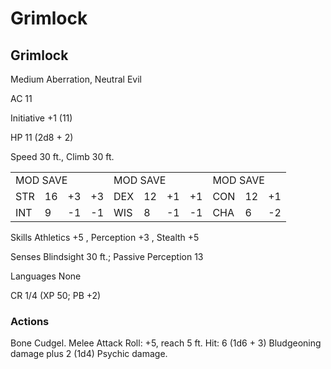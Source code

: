 # Grimlock

## Grimlock

Medium Aberration, Neutral Evil

AC 11

Initiative +1 (11)

HP 11 (2d8 + 2)

Speed 30 ft., Climb 30 ft.

<table><tr><td colspan="4">MOD SAVE</td><td colspan="4">MOD SAVE</td><td colspan="3">MOD SAVE</td></tr><tr><td>STR</td><td>16</td><td>+3</td><td>+3</td><td>DEX</td><td>12</td><td>+1</td><td>+1</td><td>CON</td><td>12</td><td>+1</td></tr><tr><td>INT</td><td>9</td><td>-1</td><td>-1</td><td>WIS</td><td>8</td><td>-1</td><td>-1</td><td>CHA</td><td>6</td><td>-2</td></tr></table>

Skills Athletics  $+5$ , Perception  $+3$ , Stealth  $+5$

Senses Blindsight 30 ft.; Passive Perception 13

Languages None

CR 1/4 (XP 50; PB +2)

### Actions

Bone Cudgel. Melee Attack Roll: +5, reach 5 ft. Hit: 6 (1d6 + 3) Bludgeoning damage plus 2 (1d4) Psychic damage.
